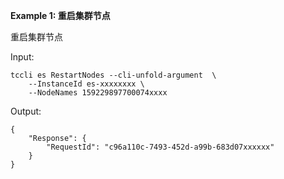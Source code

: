 **Example 1: 重启集群节点**

重启集群节点

Input: 

```
tccli es RestartNodes --cli-unfold-argument  \
    --InstanceId es-xxxxxxxx \
    --NodeNames 159229897700074xxxx
```

Output: 
```
{
    "Response": {
        "RequestId": "c96a110c-7493-452d-a99b-683d07xxxxxx"
    }
}
```

